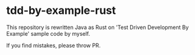 # tdd-by-example-rust

This repository is rewritten Java as Rust on 'Test Driven Development By Example' sample code by myself.

If you find mistakes, please throw PR.